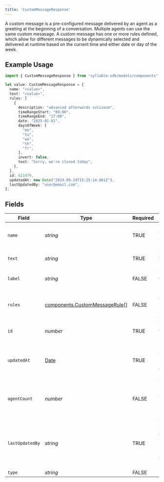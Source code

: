 ```yaml
---
title: 'CustomMessageResponse'
---
```


A custom message is a pre-configured message delivered by an agent as a greeting at the
beginning of a conversation. Multiple agents can use the same custom mesasage. A custom message
has one or more rules defined, which allow for different messages to be dynamically selected and
delivered at runtime based on the current time and either date or day of the week.

## Example Usage

```typescript
import { CustomMessageResponse } from "syllable-sdk/models/components";

let value: CustomMessageResponse = {
  name: "<value>",
  text: "<value>",
  rules: [
    {
      description: "advanced afterwards coliseum",
      timeRangeStart: "09:00",
      timeRangeEnd: "17:00",
      date: "2025-01-01",
      daysOfWeek: [
        "mo",
        "tu",
        "we",
        "th",
        "fr",
      ],
      invert: false,
      text: "Sorry, we're closed today",
    },
  ],
  id: 621479,
  updatedAt: new Date("2024-09-24T15:25:14.861Z"),
  lastUpdatedBy: "user@email.com",
};
```

## Fields

| Field                                                                                         | Type                                                                                          | Required                                                                                      | Description                                                                                   | Example                                                                                       |
| --------------------------------------------------------------------------------------------- | --------------------------------------------------------------------------------------------- | --------------------------------------------------------------------------------------------- | --------------------------------------------------------------------------------------------- | --------------------------------------------------------------------------------------------- |
| `name`                                                                                        | *string*                                                                                      | TRUE                                                                            | The name of the custom message                                                                |                                                                                               |
| `text`                                                                                        | *string*                                                                                      | TRUE                                                                            | The text of the custom message                                                                |                                                                                               |
| `label`                                                                                       | *string*                                                                                      | FALSE                                                                            | The label of the custom message                                                               |                                                                                               |
| `rules`                                                                                       | [components.CustomMessageRule](/sdk-docs/models/components/custommessagerule)[]                | FALSE                                                                            | Rules for time-specific message variants                                                      |                                                                                               |
| `id`                                                                                          | *number*                                                                                      | TRUE                                                                            | The ID of the custom message                                                                  |                                                                                               |
| `updatedAt`                                                                                   | [Date](https://developer.mozilla.org/en-US/docs/Web/JavaScript/Reference/Global_Objects/Date) | TRUE                                                                            | Timestamp of the most recent update to the custom message                                     |                                                                                               |
| `agentCount`                                                                                  | *number*                                                                                      | FALSE                                                                            | The number of agents using the custom message                                                 |                                                                                               |
| `lastUpdatedBy`                                                                               | *string*                                                                                      | TRUE                                                                            | The email address of the user who most recently updated the custom message                    | user@email.com                                                                                |
| `type`                                                                                        | *string*                                                                                      | FALSE                                                                            | N/A                                                                                           |                                                                                               |